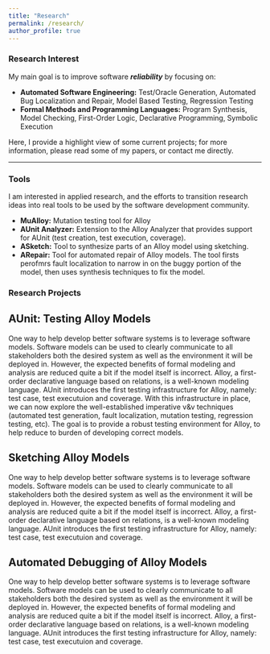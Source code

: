 ```yaml
---
title: "Research"
permalink: /research/
author_profile: true
---
```


### Research Interest

My main goal is to improve software __*reliability*__ by focusing on:
* **Automated Software Engineering:** Test/Oracle Generation, Automated Bug Localization and Repair, Model Based Testing, Regression Testing
* **Formal Methods and Programming Languages:** Program Synthesis, Model Checking, First-Order Logic, Declarative Programming, Symbolic Execution

Here, I provide a highlight view of some current projects; for more information, please read some of my papers, or contact me directly.

---

### Tools

I am interested in applied research, and the efforts to transition research ideas into real tools to be used by the software development community.

  * **MuAlloy:** Mutation testing tool for Alloy
  * **AUnit Analyzer:** Extension to the Alloy Analyzer that provides support for AUnit (test creation, test execution, coverage).
  * **ASketch:** Tool to synthesize parts of an Alloy model using sketching.
  * **ARepair:** Tool for automated repair of Alloy models. The tool firsts perofmrs fault localization to narrow in on the buggy portion of the model, then uses synthesis techniques to fix the model.
  
### Research Projects

## AUnit: Testing Alloy Models
One way to help develop better software systems is to leverage software models. Software models can be used to clearly communicate to all stakeholders both the desired system as well as the environment it will be deployed in. However, the expected benefits of formal modeling and analysis are reduced quite a bit if the model itself is incorrect. Alloy, a first-order declarative language based on relations, is a well-known modeling language. AUnit introduces the first testing infrastructure for Alloy, namely: test case, test executuion and coverage. With this infrastructure in place, we can now explore the well-established imperative v&v techniques (automated test generation, fault localization, mutation testing, regression testing, etc). The goal is to provide a robust testing environment for Alloy, to help reduce to burden of developing correct models.

## Sketching Alloy Models
One way to help develop better software systems is to leverage software models. Software models can be used to clearly communicate to all stakeholders both the desired system as well as the environment it will be deployed in. However, the expected benefits of formal modeling and analysis are reduced quite a bit if the model itself is incorrect. Alloy, a first-order declarative language based on relations, is a well-known modeling language. AUnit introduces the first testing infrastructure for Alloy, namely: test case, test executuion and coverage.

## Automated Debugging of Alloy Models
One way to help develop better software systems is to leverage software models. Software models can be used to clearly communicate to all stakeholders both the desired system as well as the environment it will be deployed in. However, the expected benefits of formal modeling and analysis are reduced quite a bit if the model itself is incorrect. Alloy, a first-order declarative language based on relations, is a well-known modeling language. AUnit introduces the first testing infrastructure for Alloy, namely: test case, test executuion and coverage.
